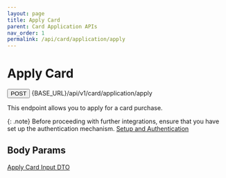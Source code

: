 ```yaml
---
layout: page
title: Apply Card
parent: Card Application APIs
nav_order: 1
permalink: /api/card/application/apply
---
```


# Apply Card

<button type="button" name="button" class="btn btn-purple fs-1">POST</button>
{BASE_URL}/api/v1/card/application/apply

This endpoint allows you to apply for a card purchase.

{: .note}
Before proceeding with further integrations, ensure that you have set up the authentication mechanism. [Setup and Authentication](/setup)

## Body Params

[Apply Card Input DTO](/types/applyCard)
